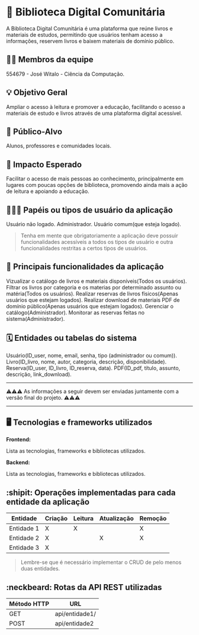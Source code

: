 # :checkered_flag: Biblioteca Digital Comunitária

A Biblioteca Digital Comunitária é uma plataforma que reúne livros e materiais de estudos, permitindo que usuários tenham acesso a informações, reservem livros e baixem materiais de domínio público.

## :technologist: Membros da equipe

554679 - José Witalo - Ciência da Computação.

## :bulb: Objetivo Geral
Ampliar o acesso à leitura e promover a educação, facilitando o acesso a materiais de estudo e livros através de uma plataforma digital acessível.

## :eyes: Público-Alvo
Alunos, professores e comunidades locais.

## :star2: Impacto Esperado
Facilitar o acesso de mais pessoas ao conhecimento, principalmente em lugares com poucas opções de biblioteca, promovendo ainda mais a ação de leitura e apoiando a educação.

## :people_holding_hands: Papéis ou tipos de usuário da aplicação

Usuário não logado.
Administrador.
Usuário comum(que esteja logado).

> Tenha em mente que obrigatoriamente a aplicação deve possuir funcionalidades acessíveis a todos os tipos de usuário e outra funcionalidades restritas a certos tipos de usuários.

## :triangular_flag_on_post:	 Principais funcionalidades da aplicação

Vizualizar o catálogo de livros e materiais disponíveis(Todos os usuários).
Filtrar os livros por categoria e os materias por determinado assunto ou matéria(Todos os usuários).
Realizar reservas de livros físicos(Apenas usuários que estejam logados).
Realizar download de materiais PDF de domínio público(Apenas usuários que estejam logados).
Gerenciar o catálogo(Administrador).
Monitorar as reservas feitas no sistema(Administrador).

## :spiral_calendar: Entidades ou tabelas do sistema

Usuário(ID_user, nome, email, senha, tipo (administrador ou comum)).
Livro(ID_livro, nome, autor, categoria, descrição, disponibilidade).
Reserva(ID_user, ID_livro, ID_reserva, data).
PDF(ID_pdf, título, assunto, descrição, link_download).


----

:warning::warning::warning: As informações a seguir devem ser enviadas juntamente com a versão final do projeto. :warning::warning::warning:


----

## :desktop_computer: Tecnologias e frameworks utilizados

**Frontend:**

Lista as tecnologias, frameworks e bibliotecas utilizados.

**Backend:**

Lista as tecnologias, frameworks e bibliotecas utilizados.


## :shipit: Operações implementadas para cada entidade da aplicação


| Entidade| Criação | Leitura | Atualização | Remoção |
| --- | --- | --- | --- | --- |
| Entidade 1 | X |  X  |  | X |
| Entidade 2 | X |    |  X | X |
| Entidade 3 | X |    |  |  |

> Lembre-se que é necessário implementar o CRUD de pelo menos duas entidades.

## :neckbeard: Rotas da API REST utilizadas

| Método HTTP | URL |
| --- | --- |
| GET | api/entidade1/|
| POST | api/entidade2 |
